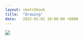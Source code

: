 ```yaml
---
layout: sketchbook
title:  "Drawing"
date:   2022-03-02 10:00:00 +0800
---
```



<img src="/Sketchbook/Images/{{page.date | date: '%Y-%m-%d'}}/preview.jpg">